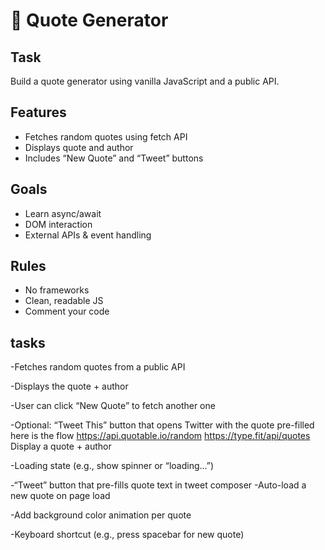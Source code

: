 # 🧠 Quote Generator

## Task
Build a quote generator using vanilla JavaScript and a public API.

## Features
- Fetches random quotes using fetch API
- Displays quote and author
- Includes “New Quote” and “Tweet” buttons

## Goals
- Learn async/await
- DOM interaction
- External APIs & event handling

## Rules
- No frameworks
- Clean, readable JS
- Comment your code

## tasks 
-Fetches random quotes from a public API

-Displays the quote + author

-User can click “New Quote” to fetch another one

-Optional: “Tweet This” button that opens Twitter with the quote pre-filled
here is the flow
https://api.quotable.io/random
https://type.fit/api/quotes
Display a quote + author

-Loading state (e.g., show spinner or “loading…”)

-“Tweet” button that pre-fills quote text in tweet composer
-Auto-load a new quote on page load

-Add background color animation per quote

-Keyboard shortcut (e.g., press spacebar for new quote)
